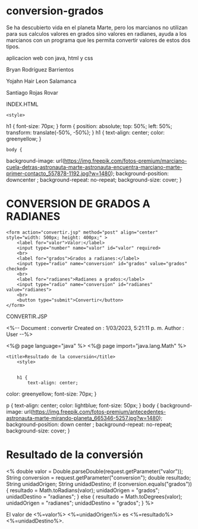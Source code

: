 # conversion-grados
Se ha descubierto vida en el planeta Marte, pero los marcianos no utilizan para sus calculos valores en grados sino valores en radianes, ayuda a los marcianos con un programa que les permita convertir valores de estos dos tipos.

aplicacion web con java, html y css 

Bryan Rodríguez Barrientos

Yojahn Hair Leon Salamanca

Santiago Rojas Rovar


INDEX.HTML

<!DOCTYPE html>
<!--
Click nbfs://nbhost/SystemFileSystem/Templates/Licenses/license-default.txt to change this license
Click nbfs://nbhost/SystemFileSystem/Templates/JSP_Servlet/Html.html to edit this template
-->
<html>
<head>
    <title>Conversion de grados y radianes</title>
  
    <style>
   h1 {
  font-size: 70px;
}
        form {
  position: absolute;
  top: 50%;
  left: 50%;
  transform: translate(-50%, -50%);
}
        h1 {
            text-align: center;
  color: greenyellow;
}

    body {
  background-image: url(https://img.freepik.com/fotos-premium/marciano-cuela-detras-astronauta-marte-astronauta-encuentra-marciano-marte-primer-contacto_557878-1192.jpg?w=1480);
  background-position: downcenter ;
  background-repeat: no-repeat;
  background-size: cover;
}

  </style>
	
</head>
<body>
	<h1>CONVERSION DE GRADOS A RADIANES</h1>
        

	<form action="convertir.jsp" method="post" align="center" style="width: 500px; height: 400px;" >
		<label for="valor">Valor:</label>
		<input type="number" name="valor" id="valor" required>
		<br>
		<label for="grados">Grados a radianes:</label>
		<input type="radio" name="conversion" id="grados" value="grados" checked>
		<br>
		<label for="radianes">Radianes a grados:</label>
		<input type="radio" name="conversion" id="radianes" value="radianes">
		<br>
		<button type="submit">Convertir</button>
	</form>
            
</body>
</html>




CONVERTIR.JSP

<%-- 
    Document   : convertir
    Created on : 1/03/2023, 5:21:11 p. m.
    Author     : User
--%>

<%@ page language="java" %>
<%@ page import="java.lang.Math" %>
<!DOCTYPE html>
<html>
<head>
    
	<title>Resultado de la conversión</title>
        <style>
  
        
        h1 {
            text-align: center;
  color: greenyellow;
  font-size: 70px;
}

p {
        text-align: center;
        color: lightblue;
        font-size: 50px;
      }
    body {
  background-image: url(https://img.freepik.com/fotos-premium/antecedentes-astronauta-marte-mirando-planeta_665346-5257.jpg?w=1480);
  background-position: down center ;
  background-repeat: no-repeat;
  background-size: cover;
}

  </style>

</head>
<body>
	<h1>Resultado de la conversión</h1>
	<%
		double valor = Double.parseDouble(request.getParameter("valor"));
		String conversion = request.getParameter("conversion");
		double resultado;
		String unidadOrigen;
		String unidadDestino;
		if (conversion.equals("grados")) {
			resultado = Math.toRadians(valor);
			unidadOrigen = "grados";
			unidadDestino = "radianes";
		} else {
			resultado = Math.toDegrees(valor);
			unidadOrigen = "radianes";
			unidadDestino = "grados";
		}
	%>
	<p>El valor de <%=valor%> <%=unidadOrigen%> es <%=resultado%> <%=unidadDestino%>.</p>
</body>
</html>


